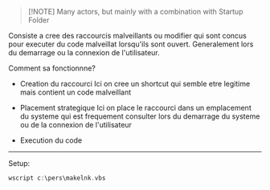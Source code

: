 
> [!NOTE] Many actors, but mainly with a combination with Startup Folder

Consiste a cree des raccourcis malveillants ou modifier qui sont concus pour executer du code malveillat lorsqu'ils sont ouvert. Generalement lors du demarrage ou la connexion de l'utilisateur.

Comment sa fonctionnne?
- Creation du raccourci
Ici on cree un shortcut qui semble etre legitime mais contient un code malveillant

- Placement strategique
Ici on place le raccourci dans un emplacement du systeme qui est frequement consulter lors du demarrage du systeme ou de la connexion de l'utilisateur

- Execution du code

---
Setup:

```c
wscript c:\pers\makelnk.vbs
```


